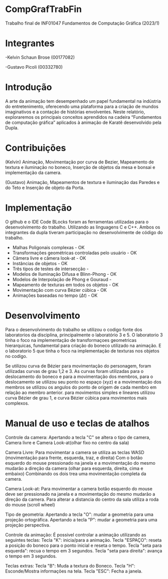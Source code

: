 # CompGrafTrabFin
Trabalho final de INF01047 Fundamentos de Computação Gráfica (2023/1)

# Integrantes

-Kelvin Schaun Brose (00177082)

-Gustavo Picoli (00332780)

# Introdução
A arte da animação tem desempenhado um papel fundamental na indústria do entretenimento, oferecendo uma plataforma para a criação de mundos imaginativos e a contação de histórias envolventes. Neste relatório, exploraremos os principais conceitos aprendidos na cadeira “Fundamentos de computação gráfica” aplicados à animação de Karatê desenvolvido pela Dupla.

# Contribuições
(Kelvin)
Animação, Movimentação por curva de Bezier, Mapeamento de textura e iluminação no boneco, Inserção de objetos da mesa e bonsai e implementação da camera.

(Gustavo)
Animação, Mapeamentos de textura e iluminação das Paredes e do Teto e Inserção de objeto da Porta.

# Implementação
O github e o IDE Code BLocks foram as ferramentas utilizadas para o desenvolvimento do trabalho. Utilizando as linguagens C e C++.
Ambos os integrantes da dupla tiveram participação no desenvolvimente de código do trabalho.

* Malhas Poligonais complexas                         -  OK 
* Transformações geométricas controladas pelo usuário -  OK 
* Câmera livre e câmera look-at                       -  OK       
* Instâncias de objetos                               -  OK 
* Três tipos de testes de intersecção                 -
* Modelos de Iluminação Difusa e Blinn-Phong          -  OK 
* Modelos de Interpolação de Phong e Gouraud          -
* Mapeamento de texturas em todos os objetos          -  OK 
* Movimentação com curva Bézier cúbica                -  OK 
* Animações baseadas no tempo ($\Delta t$)            -  OK 

# Desenvolvimento
Para o desenvolvimento do trabalho se utilizou o codigo fonte dos laboratorios da disciplina, principalmente o laboratório 3 e 5.
O laboratorio 3 tinha o foco na implementação de transformaçoes geometricas hierarquicas, fundamental para criação do boneco utilizado na animação.
E o laboratorio 5 que tinha o foco na implementação de texturas nos objetos no codigo.

Se utilizou curva de Bézier para movimentação do personagem, foram utilizadas curvas de grau 1,2 e 3. As curvas foram utilizadas para o deslocamento do boneco e
para a movimentação dos membros, para o deslocamento se utilizou seu ponto no espaço (xyz) e a movimentação dos membros se utilizou os angulos do ponto de origem
de cada membro em relação ao membro anterior. para movimentos simples e lineares utilizou curva Bézier de grau 1, e curva Bézier cúbica para movimentos mais complexos.

# Manual de uso e teclas de atalhos

Controle da camera:
Apertando a tecla "C" se altera o tipo de camera, Camera livre e Camera Look-at(olhar fixo no centro da sala)

Camera Livre:
Para movimentar a camera se utiliza as teclas WASD (movimentação para frente, esquerda, traz, e direita)
Com o botão esquerdo do mouse pressionado na janela e a movimentação do mesmo mudarão a direção da camera (olhar para esquerda, direita, cima e embaixo) 
Combinando os dois trea uma movimentação completa da camera.

Camera Look-at:
Para movimentar a camera botão esquerdo do mouse deve ser pressionado na janela e a movimentação do mesmo mudarão a direção da camera.
Para alterar a distancia do centro da sala utiliza a roda do mouse (scroll wheel)


Tipo de geometria:
Apertando a tecla "O": mudar a geometria para uma projeção ortográfica.
Apertando a tecla "P": mudar a geometria para uma projeção perspectiva.


Controle da animação:
É possivel controlar a animação utilizando as seguintes teclas:
Tecla "K": inicia/para a animação.
Tecla "ESPAÇO": reseta a posição do boneco para o ponto inicial e reseta o tempo.
Tecla "seta para esquerda": recua o tempo em 3 segundos.
Tecla "seta para direita": avança o tempo em 3 segundos.


Teclas extras:
Tecla "B": Muda a textura do Boneco.
Tecla "H": Esconde/Mostra informações na tela.
Tecla "ESC": Fecha a janela.
